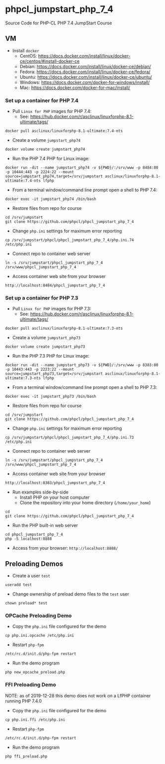 # phpcl_jumpstart_php_7_4
Source Code for PHP-CL PHP 7.4 JumpStart Course

## VM
* Install `docker`
  * CentOS: https://docs.docker.com/install/linux/docker-ce/centos/#install-docker-ce
  * Debian: https://docs.docker.com/install/linux/docker-ce/debian/
  * Fedora: https://docs.docker.com/install/linux/docker-ce/fedora/
  * Ubuntu: https://docs.docker.com/install/linux/docker-ce/ubuntu/
  * Windows: https://docs.docker.com/docker-for-windows/install/
  * Mac: https://docs.docker.com/docker-for-mac/install/
### Set up a container for PHP 7.4
* Pull `Linux for PHP` images for PHP 7.4:
  * See: https://hub.docker.com/r/asclinux/linuxforphp-8.1-ultimate/tags/
```
docker pull asclinux/linuxforphp-8.1-ultimate:7.4-nts
```
* Create a volume `jumpstart_php74`
```
docker volume create jumpstart_php74
```
* Run the PHP 7.4 PHP for Linux image:
```
docker run -dit --name jumpstart_php74 -v ${PWD}/:/srv/www -p 8484:80 -p 10444:443 -p 2224:22 --mount source=jumpstart_php74,target=/srv/jumpstart asclinux/linuxforphp-8.1-ultimate:7.4-nts lfphp
```
* From a terminal window/command line prompt open a shell to PHP 7.4:
```
docker exec -it jumpstart_php74 /bin/bash
```
* Restore files from repo for course
```
cd /srv/jumpstart
git clone https://github.com/phpcl/phpcl_jumpstart_php_7_4
```
* Change `php.ini` settings for maximum error reporting
```
cp /srv/jumpstart/phpcl/phpcl_jumpstart_php_7_4/php.ini.74 /etc/php.ini
```
* Connect repo to container web server
```
ln -s /srv/jumpstart/phpcl_jumpstart_php_7_4 /srv/www/phpcl_jumpstart_php_7_4
```
* Access container web site from your browser
```
http://localhost:8484/phpcl_jumpstart_php_7_4
```
### Set up a container for PHP 7.3
* Pull `Linux for PHP` images for PHP 7.3:
  * See: https://hub.docker.com/r/asclinux/linuxforphp-8.1-ultimate/tags/
```
docker pull asclinux/linuxforphp-8.1-ultimate:7.3-nts
```
* Create a volume `jumpstart_php73`
```
docker volume create jumpstart_php73
```
* Run the PHP 7.3 PHP for Linux image:
```
docker run -dit --name jumpstart_php73 -v ${PWD}/:/srv/www -p 8383:80 -p 10443:443 -p 2223:22 --mount source=jumpstart_php73,target=/srv/jumpstart asclinux/linuxforphp-8.1-ultimate:7.3-nts lfphp
```
* From a terminal window/command line prompt open a shell to PHP 7.3:
```
docker exec -it jumpstart_php73 /bin/bash
```
* Restore files from repo for course
```
cd /srv/jumpstart
git clone https://github.com/phpcl/phpcl_jumpstart_php_7_4
```
* Change `php.ini` settings for maximum error reporting
```
cp /srv/jumpstart/phpcl/phpcl_jumpstart_php_7_4/php.ini.73 /etc/php.ini
```
* Connect repo to container web server
```
ln -s /srv/jumpstart/phpcl_jumpstart_php_7_4 /srv/www/phpcl_jumpstart_php_7_4
```
* Access container web site from your browser
```
http://localhost:8383/phpcl_jumpstart_php_7_4
```
* Run examples side-by-side
  * Install PHP on your host computer
  * Clone the repository into your home directory (`/home/your_home`)
```
cd
git clone https://github.com/phpcl/phpcl_jumpstart_php_7_4
```
* Run the PHP built-in web server
```
cd phpcl_jumpstart_php_7_4
php -S localhost:8888
```
* Access from your browser: `http://localhost:8888/`

## Preloading Demos
* Create a user `test`
```
useradd test
```
* Change ownership of preload demo files to the `test` user
```
chown preload* test
```
### OPCache Preloading Demo
* Copy the `php.ini` file configured for the demo
```
cp php.ini.opcache /etc/php.ini
```
* Restart `php-fpm`
```
/etc/rc.d/init.d/php-fpm restart
```
* Run the demo program
```
php new_opcache_preload.php
```

### FFI Preloading Demo
NOTE: as of 2019-12-28 this demo does not work on a LfPHP container running PHP 7.4.0
* Copy the `php.ini` file configured for the demo
```
cp php.ini.ffi /etc/php.ini
```
* Restart `php-fpm`
```
/etc/rc.d/init.d/php-fpm restart
```
* Run the demo program
```
php ffi_preload.php
```
